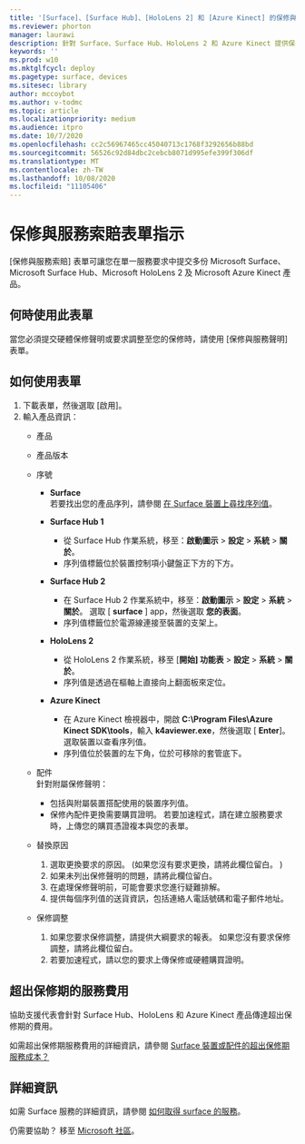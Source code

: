 ```yaml
---
title: '[Surface]、[Surface Hub]、[HoloLens 2] 和 [Azure Kinect] 的保修與服務索賠形式'
ms.reviewer: phorton
manager: laurawi
description: 針對 Surface、Surface Hub、HoloLens 2 和 Azure Kinect 提供保修與服務的報銷申請。
keywords: ''
ms.prod: w10
ms.mktglfcycl: deploy
ms.pagetype: surface, devices
ms.sitesec: library
author: mccoybot
ms.author: v-todmc
ms.topic: article
ms.localizationpriority: medium
ms.audience: itpro
ms.date: 10/7/2020
ms.openlocfilehash: cc2c56967465cc45040713c1768f3292656b88bd
ms.sourcegitcommit: 56526c92d84dbc2cebcb8071d995efe399f306df
ms.translationtype: MT
ms.contentlocale: zh-TW
ms.lasthandoff: 10/08/2020
ms.locfileid: "11105406"
---
```

# 保修與服務索賠表單指示

[保修與服務索賠] 表單可讓您在單一服務要求中提交多份 Microsoft Surface、Microsoft Surface Hub、Microsoft HoloLens 2 及 Microsoft Azure Kinect 產品。

##  <a name="when-to-use-this-form"></a>何時使用此表單

當您必須提交硬體保修聲明或要求調整至您的保修時，請使用 [保修與服務聲明] 表單。  

##  <a name="how-to-use-the-form"></a>如何使用表單

1.  下載表單，然後選取 [啟用]。
2.  輸入產品資訊：
    - 產品
    - 產品版本
    - 序號 
        - **Surface**<br/>
           若要找出您的產品序列，請參閱 [在 Surface 裝置上尋找序列值](https://support.microsoft.com/help/4036293/surface-find-the-serial-number-on-surface)。

       - **Surface Hub 1**
         - 從 Surface Hub 作業系統，移至：**啟動圖示**  >  **設定**  >  **系統**  >  **關於**。 
         - 序列值標籤位於裝置控制項小鍵盤正下方的下方。 

       - **Surface Hub 2**
         - 在 Surface Hub 2 作業系統中，移至：**啟動圖示**  >  **設定**  >  **系統**  >  **關於**。 選取 [ **surface** ] app，然後選取 **您的表面**。
         - 序列值標籤位於電源線連接至裝置的支架上。
       - **HoloLens 2**
         - 從 HoloLens 2 作業系統，移至 [**開始] 功能表**  >  **設定**  >  **系統**  >  **關於**。
         - 序列值是透過在樞軸上直接向上翻面板來定位。
       - **Azure Kinect**
         - 在 Azure Kinect 檢視器中，開啟 **C:\Program Files\Azure Kinect SDK\tools**，輸入 **k4aviewer.exe**，然後選取 [ **Enter**]。 選取裝置以查看序列值。 
         - 序列值位於裝置的左下角，位於可移除的套管底下。

    - 配件<br/>
        針對附屬保修聲明：
        - 包括與附屬裝置搭配使用的裝置序列值。
        - 保修內配件更換需要購買證明。 若要加速程式，請在建立服務要求時，上傳您的購買憑證複本與您的表單。 
    - 替換原因
    
        1. 選取更換要求的原因。  (如果您沒有要求更換，請將此欄位留白。 ) 
        1. 如果未列出保修聲明的問題，請將此欄位留白。 
        1. 在處理保修聲明前，可能會要求您進行疑難排解。
        1. 提供每個序列值的送貨資訊，包括連絡人電話號碼和電子郵件地址。
    - 保修調整
        1. 如果您要求保修調整，請提供大綱要求的報表。 如果您沒有要求保修調整，請將此欄位留白。
        2. 若要加速程式，請以您的要求上傳保修或硬體購買證明。

##  <a name="out-of-warranty-service-fees"></a>超出保修期的服務費用

協助支援代表會針對 Surface Hub、HoloLens 和 Azure Kinect 產品傳達超出保修期的費用。

如需超出保修期服務費用的詳細資訊，請參閱 [Surface 裝置或配件的超出保修期服務成本？](https://support.microsoft.com/help/4563717)

##  <a name="details"></a>詳細資訊

如需 Surface 服務的詳細資訊，請參閱 [如何取得 surface 的服務](https://support.microsoft.com/help/4023527/surface-how-to-get-service-for-surface)。


仍需要協助？ 移至 [Microsoft 社區](https://answers.microsoft.com/)。
